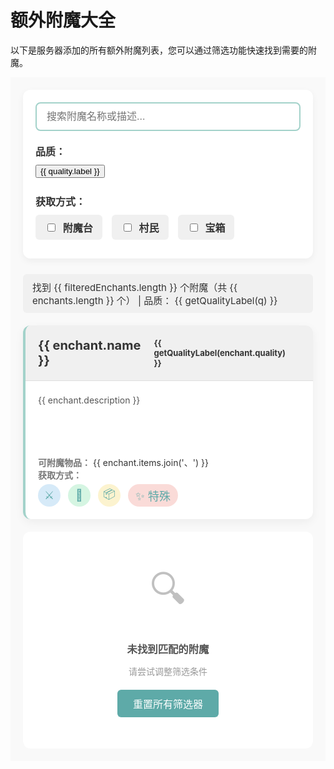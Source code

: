# 额外附魔大全

以下是服务器添加的所有额外附魔列表，您可以通过筛选功能快速找到需要的附魔。

<div class="enchant-container">
  <div class="controls">
    <input 
      type="text" 
      v-model="searchQuery" 
      placeholder="搜索附魔名称或描述..." 
      class="search-input"
    >
    <div class="filters">
      <div class="filter-group">
        <label>品质：</label>
        <div class="quality-filters">
          <button 
            v-for="quality in qualities" 
            :key="quality.value"
            @click="toggleQuality(quality.value)"
            :class="{
              'quality-btn': true,
              'active': selectedQualities.includes(quality.value),
              [quality.value]: true
            }"
          >
            {{ quality.label }}
          </button>
        </div>
      </div>
      <div class="filter-group">
        <label>获取方式：</label>
        <div class="source-filters">
          <label class="source-checkbox">
            <input type="checkbox" v-model="sources.enchantmentTable">
            <span>附魔台</span>
          </label>
          <label class="source-checkbox">
            <input type="checkbox" v-model="sources.villager">
            <span>村民</span>
          </label>
          <label class="source-checkbox">
            <input type="checkbox" v-model="sources.chest">
            <span>宝箱</span>
          </label>
        </div>
      </div>
    </div>
  </div>
  <div class="enchant-stats">
    找到 {{ filteredEnchants.length }} 个附魔（共 {{ enchants.length }} 个）
    <span v-if="selectedQualities.length > 0">
      | 品质：
      <span 
        v-for="q in selectedQualities" 
        :key="q"
        :class="['quality-tag', q]"
      >
        {{ getQualityLabel(q) }}
      </span>
    </span>
  </div>
  
  <transition-group name="enchant-list" tag="div" class="enchant-grid">
    <div 
      v-for="enchant in filteredEnchants" 
      :key="enchant.id"
      class="enchant-card"
      :class="enchant.quality"
    >
      <div class="enchant-header">
        <h3 class="enchant-name">{{ enchant.name }}</h3>
        <div class="enchant-quality" :class="enchant.quality">
          {{ getQualityLabel(enchant.quality) }}
        </div>
      </div>
      <div class="enchant-description">{{ enchant.description }}</div>
      <div class="enchant-meta">
        <div class="meta-item">
          <strong>可附魔物品：</strong>
          <span>{{ enchant.items.join('、') }}</span>
        </div>
        <div class="meta-item">
          <strong>获取方式：</strong>
          <div class="source-icons">
            <span 
              v-if="enchant.enchantmentTable" 
              class="source-icon enchantment-table-icon"
              title="可通过附魔台获取"
            >⚔️</span>
            <span 
              v-if="enchant.villager" 
              class="source-icon villager-icon"
              title="可通过村民交易获取"
            >🧑</span>
            <span 
              v-if="enchant.chest" 
              class="source-icon chest-icon"
              title="可通过宝箱获取"
            >📦</span>
            <span 
              v-if="!enchant.enchantmentTable && !enchant.villager && !enchant.chest" 
              class="source-icon special-icon"
            >✨ 特殊</span>
          </div>
        </div>
      </div>
    </div>
  </transition-group>
  
  <div v-if="filteredEnchants.length === 0" class="no-results">
    <div class="no-results-icon">🔍</div>
    <h3>未找到匹配的附魔</h3>
    <p>请尝试调整筛选条件</p>
    <button @click="resetFilters" class="reset-btn">重置所有筛选器</button>
  </div>
</div>

<script setup>
import { ref, computed, reactive } from 'vue'

const enchants = [
  {
    id: 1,
    name: "磨损",
    description: "对目标的护甲额外造成附魔等级点耐久损耗",
    items: ["剑", "斧"],
    quality: "传奇",
    enchantmentTable: true,
    villager: true,
    chest: true
  },
  {
    id: 2,
    name: "肾上腺素",
    description: "在抵挡攻击时,将获得1 + 附魔等级 ÷ 2秒的力量效果",
    items: ["盾牌"],
    quality: "史诗",
    enchantmentTable: true,
    villager: true,
    chest: true
  },
  {
    id: 3,
    name: "奥术防御",
    description: "有附魔等级 x 4的几率免疫药水伤害",
    items: ["护甲"],
    quality: "史诗",
    enchantmentTable: true,
    villager: true,
    chest: true
  },
  {
    id: 4,
    name: "☆ 升腾",
    description: "右键时,将你悬浮在空中,持续附魔等级 ÷ 4秒",
    items: ["剑"],
    quality: "传奇",
    enchantmentTable: true,
    villager: true,
    chest: true
  },
  {
    id: 5,
    name: "光环",
    description: "距离你3 + 附魔等级 x 2格内的玩家受到的伤害降低附魔等级 x 10%",
    items: ["胸甲", "护腿"],
    quality: "特殊",
    enchantmentTable: true,
    villager: true,
    chest: true
  },
  {
    id: 6,
    name: "黑暗降临",
    description: "有6 + 附魔等级%的几率使目标在4 + 附魔等级 ÷ 2秒内获得黑暗效果",
    items: ["剑"],
    quality: "传奇",
    enchantmentTable: true,
    villager: true,
    chest: true
  },
  {
    id: 7,
    name: "爆炸挖掘",
    description: "有5 x 附魔等级%的几率挖掘一个3x3的区域",
    items: ["镐"],
    quality: "特殊",
    enchantmentTable: true,
    villager: true,
    chest: true
  },
  {
    id: 8,
    name: "流血",
    description: "有1.5 x 附魔等级%的几率使目标获得流血效果",
    items: ["剑"],
    quality: "传奇",
    enchantmentTable: true,
    villager: true,
    chest: true
  },
  {
    id: 9,
    name: "窒息保护",
    description: "有附魔等级 x 15%的几率免疫窒息伤害",
    items: ["头盔"],
    quality: "普通",
    enchantmentTable: true,
    villager: true,
    chest: true
  },
  {
    id: 10,
    name: "Boss杀手",
    description: "对Boss生物造成额外10 x 附魔等级%的伤害",
    items: ["弓", "弩"],
    quality: "稀有",
    enchantmentTable: true,
    villager: true,
    chest: true
  },
  {
    id: 11,
    name: "采集诅咒",
    description: "有15 x 附魔等级%的几率无法成功破坏方块",
    items: ["斧", "锄", "镐", "铲"],
    quality: "传奇",
    enchantmentTable: true,
    villager: false,
    chest: true
  },
  {
    id: 12,
    name: "光明附加",
    description: "在深暗之域中对监守者造成额外4 x 附魔等级%的伤害",
    items: ["剑"],
    quality: "传奇",
    enchantmentTable: true,
    villager: true,
    chest: true
  },
  {
    id: 13,
    name: "疾袭",
    description: "在疾跑时,攻击速度额外提升5 x 附魔等级%",
    items: ["剑"],
    quality: "稀有",
    enchantmentTable: true,
    villager: true,
    chest: true
  },
  {
    id: 14,
    name: "切割",
    description: "攻击时对1 + 附魔等级格内的实体造成附魔等级 x 2点伤害",
    items: ["斧"],
    quality: "传奇",
    enchantmentTable: true,
    villager: true,
    chest: true
  },
  {
    id: 15,
    name: "☆ 冲锋",
    description: "右键时,以5 x 附魔等级x的速度向前冲锋",
    items: ["剑"],
    quality: "传奇",
    enchantmentTable: true,
    villager: true,
    chest: true
  },
  {
    id: 16,
    name: "混乱",
    description: "有2 x 附魔等级%的几率打乱目标的快捷栏",
    items: ["剑"],
    quality: "特殊",
    enchantmentTable: true,
    villager: true,
    chest: true
  },
  {
    id: 17,
    name: "瘟疫",
    description: "有5 x 附魔等级%的几率在三叉戟落地处生成毒云",
    items: ["三叉戟"],
    quality: "传奇",
    enchantmentTable: true,
    villager: true,
    chest: true
  },
  {
    id: 18,
    name: "暴击",
    description: "增加10 x 附魔等级%的暴击伤害",
    items: ["剑", "斧"],
    quality: "史诗",
    enchantmentTable: true,
    villager: true,
    chest: true
  },
  {
    id: 19,
    name: "粘液杀手",
    description: "对史莱姆和岩浆怪造成额外5 x 附魔等级%的伤害",
    items: ["剑", "斧", "弓", "弩"],
    quality: "稀有",
    enchantmentTable: true,
    villager: true,
    chest: true
  },
  {
    id: 20,
    name: "轻巧",
    description: "增加附魔等级 x 10%的攻击速度",
    items: ["剑", "斧"],
    quality: "史诗",
    enchantmentTable: true,
    villager: true,
    chest: true
  },
  {
    id: 21,
    name: "☆ 爆破艺术",
    description: "右键时,挖掘1 + 附魔等级 x 4x1 + 附魔等级 x 4区域的方块",
    items: ["镐"],
    quality: "传奇",
    enchantmentTable: true,
    villager: true,
    chest: true
  },
  {
    id: 22,
    name: "末地杀手",
    description: "对末地生物造成额外1 + 0.5 x 附魔等级点近战伤害",
    items: ["剑", "斧"],
    quality: "罕见",
    enchantmentTable: true,
    villager: true,
    chest: true
  },
  {
    id: 23,
    name: "末地领主",
    description: "在末地中时,将额外增加20 + 附魔等级 x 10%的伤害",
    items: ["剑", "弓", "三叉戟"],
    quality: "史诗",
    enchantmentTable: true,
    villager: true,
    chest: true
  },
  {
    id: 24,
    name: "逃逸",
    description: "在受到伤害后,将获得附魔等级%的奔跑速度加成",
    items: ["靴子"],
    quality: "史诗",
    enchantmentTable: true,
    villager: true,
    chest: true
  },
  {
    id: 25,
    name: "麒麟臂",
    description: "挖掘时,向前额外挖掘附魔等级个方块",
    items: ["铲"],
    quality: "传奇",
    enchantmentTable: true,
    villager: true,
    chest: true
  },
  {
    id: 26,
    name: "轻功",
    description: "跳跃时不会踩踏作物和耕田",
    items: ["靴子"],
    quality: "传奇",
    enchantmentTable: true,
    villager: true,
    chest: true
  },
  {
    id: 27,
    name: "致命一击",
    description: "基于目标损失的每一点生命值,将增加0.2 x 附魔等级%的伤害",
    items: ["剑", "斧"],
    quality: "罕见",
    enchantmentTable: true,
    villager: true,
    chest: true
  },
  {
    id: 28,
    name: "先发制人",
    description: "攻击时若目标处于最大生命值状态时,将造成额外30 + 20 x 附魔等级%的伤害",
    items: ["剑", "斧"],
    quality: "罕见",
    enchantmentTable: true,
    villager: true,
    chest: true
  },
  {
    id: 29,
    name: "闪光弹",
    description: "有附魔等级%的几率使目标获得失明效果",
    items: ["弓", "弩"],
    quality: "稀有",
    enchantmentTable: true,
    villager: true,
    chest: true
  },
  {
    id: 30,
    name: "果农",
    description: "破坏树叶时，将额外提高一些几率掉落苹果",
    items: ["剪刀"],
    quality: "普通",
    enchantmentTable: true,
    villager: true,
    chest: true
  },
  {
    id: 31,
    name: "坚韧",
    description: "额外提供附魔等级 x 2%的伤害加成",
    items: ["护甲"],
    quality: "传奇",
    enchantmentTable: true,
    villager: true,
    chest: true
  },
  {
    id: 32,
    name: "冰霜",
    description: "有3 + 2 x 附魔等级%的几率让目标获得2 + 附魔等级秒冻结效果",
    items: ["弓"],
    quality: "传奇",
    enchantmentTable: true,
    villager: true,
    chest: true
  },
  {
    id: 33,
    name: "游离",
    description: "当生命值低于20%时,将获得10 x 附魔等级%的移动速度加成",
    items: ["靴子"],
    quality: "稀有",
    enchantmentTable: true,
    villager: true,
    chest: true
  },
  {
    id: 34,
    name: "巨人杀手",
    description: "当目标拥有更多的生命值时,将额外造成0.5 + 附魔等级 x 0.1x(上限为1.6 + 附魔等级 x 0.4x)伤害",
    items: ["剑"],
    quality: "稀有",
    enchantmentTable: true,
    villager: true,
    chest: true
  },
  {
    id: 35,
    name: "软弱诅咒",
    description: "有15 x 附魔等级%的几率使攻击无效",
    items: ["剑", "斧"],
    quality: "传奇",
    enchantmentTable: true,
    villager: false,
    chest: true
  },
  {
    id: 36,
    name: "生化母体",
    description: "死亡后释放一个1 + 附魔等级秒伤害效果云",
    items: ["头盔"],
    quality: "史诗",
    enchantmentTable: true,
    villager: true,
    chest: true
  },
  {
    id: 37,
    name: "饥饿诅咒",
    description: "增加50 x 附魔等级%的饥饿值流失速度",
    items: ["头盔"],
    quality: "传奇",
    enchantmentTable: true,
    villager: false,
    chest: true
  },
  {
    id: 38,
    name: "自动冶炼",
    description: "挖掘时自动将方块掉落物熔炼成其对应的产物",
    items: ["镐"],
    quality: "传奇",
    enchantmentTable: true,
    villager: true,
    chest: true
  },
  {
    id: 39,
    name: "内斗",
    description: "对玩家额外造成2.5 x 附魔等级点伤害",
    items: ["剑"],
    quality: "普通",
    enchantmentTable: true,
    villager: true,
    chest: true
  },
  {
    id: 40,
    name: "跳跃射击",
    description: "在空中时,伤害额外增升10 x 附魔等级%",
    items: ["弓", "弩"],
    quality: "罕见",
    enchantmentTable: true,
    villager: true,
    chest: true
  },
  {
    id: 41,
    name: "吸血鬼",
    description: "对目标造成伤害时,恢复生命值为伤害的附魔等级 x 10%",
    items: ["剑"],
    quality: "稀有",
    enchantmentTable: true,
    villager: true,
    chest: true
  },
  {
    id: 42,
    name: "伐木工",
    description: "一次性破坏最多4 x 附魔等级块木头",
    items: ["斧"],
    quality: "稀有",
    enchantmentTable: true,
    villager: true,
    chest: true
  },
  {
    id: 43,
    name: "新陈代谢",
    description: "吃食物时,将额外增加附魔等级 x 12.5%的饱食度",
    items: ["胸甲"],
    quality: "传奇",
    enchantmentTable: true,
    villager: true,
    chest: true
  },
  {
    id: 44,
    name: "倒霉诅咒",
    description: "破坏方块时有15 x 附魔等级%的几率不掉落战利品",
    items: ["锄", "铲", "镐", "斧"],
    quality: "传奇",
    enchantmentTable: true,
    villager: false,
    chest: true
  },
  {
    id: 45,
    name: "地狱领主",
    description: "在地狱中时，将额外增加20 + 附魔等级 x 10%的伤害",
    items: ["剑", "弓", "三叉戟"],
    quality: "史诗",
    enchantmentTable: true,
    villager: true,
    chest: true
  },
  {
    id: 46,
    name: "远古时运",
    description: "挖掘远古残骸时,将额外增加一定的掉落几率",
    items: ["镐"],
    quality: "传奇",
    enchantmentTable: true,
    villager: true,
    chest: true
  },
  {
    id: 47,
    name: "忍者",
    description: "在潜行时,将额外造成0.5 + 附魔等级 x 0.5%的伤害",
    items: ["剑"],
    quality: "稀有",
    enchantmentTable: true,
    villager: true,
    chest: true
  },
  {
    id: 48,
    name: "破釜沉舟",
    description: "额外增加500%的伤害，但会与其他所有附魔排斥",
    items: ["剑", "斧"],
    quality: "非常特殊",
    enchantmentTable: true,
    villager: true,
    chest: true
  },
  {
    id: 49,
    name: "永恒诅咒",
    description: "阻止该物品在铁砧上修改",
    items: ["all"],
    quality: "传奇",
    enchantmentTable: true,
    villager: false,
    chest: true
  },
  {
    id: 50,
    name: "毒刺",
    description: "每受到2点的伤害，将对攻击者造成0.5 x 附魔等级秒(不会超过4 + 附魔等级秒)的中毒效果",
    items: ["护腿"],
    quality: "史诗",
    enchantmentTable: true,
    villager: true,
    chest: true
  },
  {
    id: 51,
    name: "快速拉弓",
    description: "让你在使用100 - (15 x 附魔等级)%的张力下可以全速射击箭矢",
    items: ["弓"],
    quality: "史诗",
    enchantmentTable: true,
    villager: true,
    chest: true
  },
  {
    id: 52,
    name: "反弹",
    description: "将受到的20 + 附魔等级 x 10%伤害反弹给攻击者",
    items: ["盾牌"],
    quality: "史诗",
    enchantmentTable: true,
    villager: true,
    chest: true
  },
  {
    id: 53,
    name: "自我修复",
    description: "每隔1.5秒自动恢复附魔等级点耐久度",
    items: ["all"],
    quality: "非常特殊",
    enchantmentTable: true,
    villager: true,
    chest: true
  },
  {
    id: 54,
    name: "生生不息",
    description: "农作物将自动重新种植播种",
    items: ["锄"],
    quality: "传奇",
    enchantmentTable: true,
    villager: true,
    chest: true
  },
  {
    id: 55,
    name: "节约",
    description: "在使用烟花时,有附魔等级 x 20%的几率不会消耗",
    items: ["鞘翅"],
    quality: "稀有",
    enchantmentTable: true,
    villager: true,
    chest: true
  },
  {
    id: 56,
    name: "☆ 冲击",
    description: "右键时,对半径为2 + 附魔等级格范围内所有实体造成3 x 附魔等级点伤害",
    items: ["剑"],
    quality: "史诗",
    enchantmentTable: true,
    villager: true,
    chest: true
  },
  {
    id: 57,
    name: "潜影抢夺",
    description: "抢夺潜影壳时,将额外增加一定的掉落几率",
    items: ["剑"],
    quality: "史诗",
    enchantmentTable: true,
    villager: true,
    chest: true
  },
  {
    id: 58,
    name: "修罗",
    description: "当生命值低于50%时，对目标的暴击伤害将增加1 + 0.25 x 附魔等级%",
    items: ["斧"],
    quality: "稀有",
    enchantmentTable: true,
    villager: true,
    chest: true
  },
  {
    id: 59,
    name: "狙击手",
    description: "增加10 x 附魔等级%的爆头伤害",
    items: ["弓", "弩", "三叉戟"],
    quality: "稀有",
    enchantmentTable: true,
    villager: true,
    chest: true
  },
  {
    id: 60,
    name: "屠夫",
    description: "对友好生物额外造成2.5 x 附魔等级点伤害",
    items: ["剑"],
    quality: "普通",
    enchantmentTable: true,
    villager: true,
    chest: true
  },
  {
    id: 61,
    name: "滑流",
    description: "握持时,将额外增加附魔等级 x 8%的移动速度",
    items: ["三叉戟"],
    quality: "史诗",
    enchantmentTable: true,
    villager: true,
    chest: true
  },
  {
    id: 62,
    name: "空气动力学",
    description: "每飞行1 x 附魔等级个方块,箭矢将额外造成11 - 附魔等级 ÷ 2%的伤害",
    items: ["弓", "弩"],
    quality: "史诗",
    enchantmentTable: true,
    villager: true,
    chest: true
  },
  {
    id: 63,
    name: "灵魂绑定",
    description: "死亡时保留该物品",
    items: ["all"],
    quality: "非常特殊",
    enchantmentTable: true,
    villager: true,
    chest: true
  },
  {
    id: 64,
    name: "☆ 灵魂风暴",
    description: "右键时,献祭6点生命值,在15 + 5 x 附魔等级秒内提供150 + 50 x 附魔等级的攻击伤害加成",
    items: ["剑"],
    quality: "传奇",
    enchantmentTable: true,
    villager: true,
    chest: true
  },
  {
    id: 65,
    name: "避雷针",
    description: "在雷暴天气中,钩中目标有1 + 附魔等级%的几率生成25 + 5 x 附魔等级点伤害的闪电",
    items: ["钓鱼竿"],
    quality: "稀有",
    enchantmentTable: true,
    villager: true,
    chest: true
  },
  {
    id: 66,
    name: "耐力",
    description: "减少奔跑时的附魔等级 x 20%的饥饿值消耗",
    items: ["胸甲"],
    quality: "稀有",
    enchantmentTable: true,
    villager: true,
    chest: true
  },
  {
    id: 67,
    name: "轻量化",
    description: "提供附魔等级 x 5%的移动速度加成",
    items: ["靴子"],
    quality: "特殊",
    enchantmentTable: true,
    villager: true,
    chest: true
  },
  {
    id: 68,
    name: "安眠锤",
    description: "攻击时有2.5 + 2.5 x 附魔等级%的几率使目标获得1秒的震荡效果",
    items: ["剑", "弓", "三叉戟", "弩"],
    quality: "稀有",
    enchantmentTable: true,
    villager: true,
    chest: true
  },
  {
    id: 69,
    name: "物品磁铁",
    description: "战利品,掉落物和经验直接进入你的背包",
    items: ["镐", "剑", "斧"],
    quality: "普通",
    enchantmentTable: true,
    villager: true,
    chest: true
  },
  {
    id: 70,
    name: "宙斯之力",
    description: "有附魔等级%的几率在攻击目标时触发附魔等级 ÷ 2道闪电",
    items: ["弓", "弩"],
    quality: "史诗",
    enchantmentTable: true,
    villager: true,
    chest: true
  },
  {
    id: 71,
    name: "生机勃勃",
    description: "提供额外附魔等级点生命值",
    items: ["护甲"],
    quality: "传奇",
    enchantmentTable: true,
    villager: true,
    chest: true
  },
  {
    id: 72,
    name: "☆ 向位传送",
    description: "右键时,将你向前传送3 + 附魔等级 x 2个方块",
    items: ["剑"],
    quality: "传奇",
    enchantmentTable: true,
    villager: true,
    chest: true
  },
  {
    id: 73,
    name: "三重射击",
    description: "一次装填发射三支箭矢",
    items: ["弓"],
    quality: "传奇",
    enchantmentTable: true,
    villager: true,
    chest: true
  },
  {
    id: 74,
    name: "隐匿",
    description: "受到伤害后有2 x 附魔等级%的几率消失0.5 + 附魔等级 ÷ 4秒",
    items: ["护甲"],
    quality: "稀有",
    enchantmentTable: true,
    villager: true,
    chest: true
  },
  {
    id: 75,
    name: "连锁",
    description: "挖掘矿石时,最多连锁2 + 3 x 附魔等级个相同方块",
    items: ["镐"],
    quality: "稀有",
    enchantmentTable: true,
    villager: true,
    chest: true
  },
  {
    id: 76,
    name: "☆ 活力",
    description: "右键时,将你恢复至最大生命值",
    items: ["剑", "斧", "镐", "铲"],
    quality: "特殊",
    enchantmentTable: true,
    villager: true,
    chest: true
  },
  {
    id: 77,
    name: "跃迁引擎",
    description: "用箭击中目标时会将你传送到目标身边",
    items: ["弓"],
    quality: "非常特殊",
    enchantmentTable: true,
    villager: true,
    chest: true
  },
  {
    id: 78,
    name: "经验时运",
    description: "掉落的经验额外增加100 + 附魔等级 x 20",
    items: ["剑", "斧", "镐", "铲", "锄", "弓", "弩", "三叉戟"],
    quality: "罕见",
    enchantmentTable: true,
    villager: true,
    chest: true
  },
  {
    id: 79,
    name: "创伤",
    description: "攻击时有附魔等级 x 3%的几率给予目标持续0.75 x (附魔等级 + 2)秒的1点伤害",
    items: ["弓", "弩"],
    quality: "传奇",
    enchantmentTable: true,
    villager: true,
    chest: true
  },
  {
    id: 80,
    name: "龙之后裔",
    description: "提供10 x 附魔等级%的近战伤害加成",
    items: ["鞘翅"],
    quality: "史诗",
    enchantmentTable: true,
    villager: true,
    chest: true
  },
  {
    id: 81,
    name: "☆ 透视",
    description: "右键时,在半径为3 + 2 x 附魔等级个方块内，让矿石获得1 + 附魔等级秒发光效果",
    items: ["镐"],
    quality: "特殊",
    enchantmentTable: true,
    villager: true,
    chest: true
  }
]



// 定义品质选项
const qualities = [
  { value: "普通", label: "普通" },
  { value: "罕见", label: "罕见" },
  { value: "稀有", label: "稀有" },
  { value: "史诗", label: "史诗" },
  { value: "传奇", label: "传奇" },
  { value: "特殊", label: "特殊" },
  { value: "非常特殊", label: "非常特殊" }
]

// 获取品质标签
const getQualityLabel = (value) => {
  const quality = qualities.find(q => q.value === value)
  return quality ? quality.label : value
}

// 搜索查询
const searchQuery = ref('')

// 选中的品质
const selectedQualities = ref([])

// 获取方式筛选
const sources = reactive({
  enchantmentTable: false,
  villager: false,
  chest: false
})

// 切换品质筛选
const toggleQuality = (quality) => {
  const index = selectedQualities.value.indexOf(quality)
  if (index === -1) {
    selectedQualities.value.push(quality)
  } else {
    selectedQualities.value.splice(index, 1)
  }
}

// 重置所有筛选器
const resetFilters = () => {
  searchQuery.value = ''
  selectedQualities.value = []
  sources.enchantmentTable = false
  sources.villager = false
  sources.chest = false
}

// 筛选后的附魔
const filteredEnchants = computed(() => {
  return enchants.filter(enchant => {
    // 搜索筛选
    const query = searchQuery.value.toLowerCase()
    if (query && 
        !enchant.name.toLowerCase().includes(query) && 
        !enchant.description.toLowerCase().includes(query)) {
      return false
    }
    
    // 品质筛选
    if (selectedQualities.value.length > 0 && 
        !selectedQualities.value.includes(enchant.quality)) {
      return false
    }
    
    // 来源筛选
    const sourceFilters = []
    if (sources.enchantmentTable) sourceFilters.push(enchant.enchantmentTable)
    if (sources.villager) sourceFilters.push(enchant.villager)
    if (sources.chest) sourceFilters.push(enchant.chest)
    
    // 如果至少一个来源被选中，但当前附魔不满足任何被选中的来源需求
    if (sourceFilters.length > 0 && !sourceFilters.some(Boolean)) {
      return false
    }
    
    return true
  })
})
</script>

<style scoped>
.enchant-container {
  max-width: 1200px;
  margin: 0 auto;
  padding: 20px;
  background-color: #f9f9f9;
  color: #333333;
}

.controls {
  background: #ffffff;
  padding: 20px;
  border-radius: 12px;
  box-shadow: 0 4px 12px rgba(0, 0, 0, 0.05);
  margin-bottom: 25px;
}

.search-input {
  width: 100%;
  padding: 12px 16px;
  font-size: 16px;
  border: 2px solid #a3d2ca;
  border-radius: 8px;
  background: #ffffff;
  color: #333333;
  transition: all 0.3s ease;
}

.search-input:focus {
  outline: none;
  border-color: #5eaaa8;
  box-shadow: 0 0 0 3px rgba(94, 170, 168, 0.2);
}

.filters {
  display: flex;
  flex-wrap: wrap;
  gap: 25px;
  margin-top: 20px;
}

.filter-group {
  flex: 1;
  min-width: 300px;
}

.filter-group label {
  display: block;
  margin-bottom: 10px;
  font-weight: bold;
  color: #333333;
  font-size: 16px;
}

.quality-filters {
  display: flex;
  flex-wrap: wrap;
  gap: 10px;
}

.quality-btn {
  padding: 8px 15px;
  border: none;
  border-radius: 6px;
  background: #e0e0e0;
  color: #333333;
  cursor: pointer;
  transition: all 0.2s ease;
  font-weight: 500;
}

.quality-btn:hover {
  transform: translateY(-2px);
  box-shadow: 0 4px 8px rgba(0, 0, 0, 0.1);
}

.quality-btn.active {
  background: #5eaaa8;
  color: white;
  transform: translateY(-2px);
  box-shadow: 0 4px 12px rgba(94, 170, 168, 0.3);
}

.source-filters {
  display: flex;
  flex-wrap: wrap;
  gap: 15px;
}

.source-checkbox {
  display: flex;
  align-items: center;
  cursor: pointer;
  padding: 8px 15px;
  background: #f0f0f0;
  border-radius: 6px;
  transition: all 0.2s ease;
}

.source-checkbox:hover {
  background: #dbebe7;
}

.source-checkbox input {
  margin-right: 8px;
}

.enchant-stats {
  padding: 10px 15px;
  background: #f0f0f0;
  border-radius: 6px;
  margin-bottom: 20px;
  color: #333333;
  font-size: 15px;
}

.quality-tag {
  display: inline-block;
  padding: 3px 10px;
  border-radius: 12px;
  margin: 0 5px;
  font-size: 13px;
  font-weight: bold;
  color: white;
  background: #a3d2ca;
}

.enchant-grid {
  display: grid;
  grid-template-columns: repeat(auto-fill, minmax(320px, 1fr));
  gap: 25px;
  margin-top: 20px;
}

.enchant-card {
  background: #ffffff;
  border-radius: 12px;
  overflow: hidden;
  transition: all 0.3s ease;
  box-shadow: 0 5px 15px rgba(0, 0, 0, 0.05);
  border-left: 4px solid #a3d2ca;
  transform: translateY(0);
}

.enchant-card:hover {
  transform: translateY(-5px);
  box-shadow: 0 12px 20px rgba(0, 0, 0, 0.1);
}

.enchant-header {
  display: flex;
  justify-content: space-between;
  align-items: center;
  padding: 15px 20px;
  background: #f0f0f0;
  border-bottom: 1px solid #ddd;
}

.enchant-name {
  margin: 0;
  font-size: 20px;
  color: #333333;
}

.enchant-quality {
  padding: 5px 12px;
  border-radius: 15px;
  font-size: 13px;
  font-weight: bold;
}

.enchant-quality.普通 { background: #95a5a6; color: #2c3e50; }
.enchant-quality.罕见 { background: #2ecc71; color: white; }
.enchant-quality.稀有 { background: #3498db; color: white; }
.enchant-quality.史诗 { background: #9b59b6; color: white; }
.enchant-quality.传奇 { background: #f1c40f; color: #2c3e50; }
.enchant-quality.特殊 { background: #e74c3c; color: white; }
.enchant-quality.非常特殊 { 
  background: linear-gradient(45deg, #ff0000, #ff7300, #fffb00, #48ff00, #00ffd5, #002bff, #7a00ff, #ff00c8, #ff0000);
  color: white;
  -webkit-background-clip: text;
  -webkit-text-fill-color: transparent;
  background-clip: text;
  position: relative;
}

.enchant-quality.非常特殊::before {
  content: attr(data-text);
  position: absolute;
  -webkit-text-fill-color: white;
}

.enchant-description {
  padding: 20px;
  color: #555555;
  line-height: 1.6;
  min-height: 80px;
}

.enchant-meta {
  padding: 0 20px 20px;
}

.meta-item strong {
  color: #777777;
}

.source-icons {
  display: flex;
  gap: 12px;
  margin-top: 5px;
}

.source-icon {
  display: inline-flex;
  align-items: center;
  justify-content: center;
  width: 36px;
  height: 36px;
  border-radius: 50%;
  background: #e0e0e0;
  color: #5eaaa8;
  font-size: 18px;
}

.source-icon.enchantment-table-icon { background: rgba(52, 152, 219, 0.2); }
.source-icon.villager-icon { background: rgba(46, 204, 113, 0.2); }
.source-icon.chest-icon { background: rgba(241, 196, 15, 0.2); }
.source-icon.special-icon { 
  background: rgba(231, 76, 60, 0.2);
  width: auto;
  padding: 0 12px;
  border-radius: 18px;
}


.no-results {
  text-align: center;
  padding: 50px 20px;
  background: #ffffff;
  border-radius: 12px;
  margin-top: 20px;
}

.no-results-icon {
  font-size: 60px;
  margin-bottom: 20px;
  color: #c0c0c0;
}

.no-results h3 {
  color: #555555;
  margin-bottom: 10px;
}

.no-results p {
  color: #999999;
  margin-bottom: 20px;
}

.reset-btn {
  padding: 10px 25px;
  background: #5eaaa8;
  color: white;
  border: none;
  border-radius: 6px;
  cursor: pointer;
  font-size: 16px;
  transition: all 0.2s ease;
}

.reset-btn:hover {
  background: #4d9a94;
  transform: translateY(-2px);
  box-shadow: 0 4px 8px rgba(94, 170, 168, 0.2);
}

/* 动画效果 */
.enchant-list-move,
.enchant-list-enter-active,
.enchant-list-leave-active {
  transition: all 0.5s ease;
}

.enchant-list-enter-from,
.enchant-list-leave-to {
  opacity: 0;
  transform: translateY(30px);
}

.enchant-list-leave-active {
  position: absolute;
}

/* 响应式设计 */
@media (max-width: 768px) {
  .filters {
    flex-direction: column;
    gap: 15px;
  }

  .filter-group {
    min-width: 100%;
  }

  .enchant-grid {
    grid-template-columns: 1fr;
  }
}
</style>